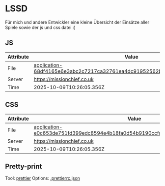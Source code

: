 # LSSD

Für mich und andere Entwickler eine kleine Übersicht der Einsätze aller Spiele sowie der js und css datei :)

<!-- automated -->

## JS

| Attribute | Value                                                                                                                                                                                                |
| --------- | ---------------------------------------------------------------------------------------------------------------------------------------------------------------------------------------------------- |
| File      | [application-68df4165e6e3abc2c7217ca32761ea4dc91952562b5e7d7ffae1f43fc542d8d8.js](https://missionchief.co.uk/assets/application-68df4165e6e3abc2c7217ca32761ea4dc91952562b5e7d7ffae1f43fc542d8d8.js) |
| Server    | https://missionchief.co.uk                                                                                                                                                                           |
| Time      | 2025-10-09T10:26:05.356Z                                                                                                                                                                             |

## CSS

| Attribute | Value                                                                                                                                                                                                  |
| --------- | ------------------------------------------------------------------------------------------------------------------------------------------------------------------------------------------------------ |
| File      | [application-e0c653de751fd399edc8594e4b18fa0d54b9190ccfdc5d7811d2750cb790cf54.css](https://missionchief.co.uk/assets/application-e0c653de751fd399edc8594e4b18fa0d54b9190ccfdc5d7811d2750cb790cf54.css) |
| Server    | https://missionchief.co.uk                                                                                                                                                                             |
| Time      | 2025-10-09T10:26:05.356Z                                                                                                                                                                               |

## Pretty-print

Tool: [prettier](https://prettier.io)
Options: [.prettierrc.json](./.prettierrc.json)

<!-- /automated -->

